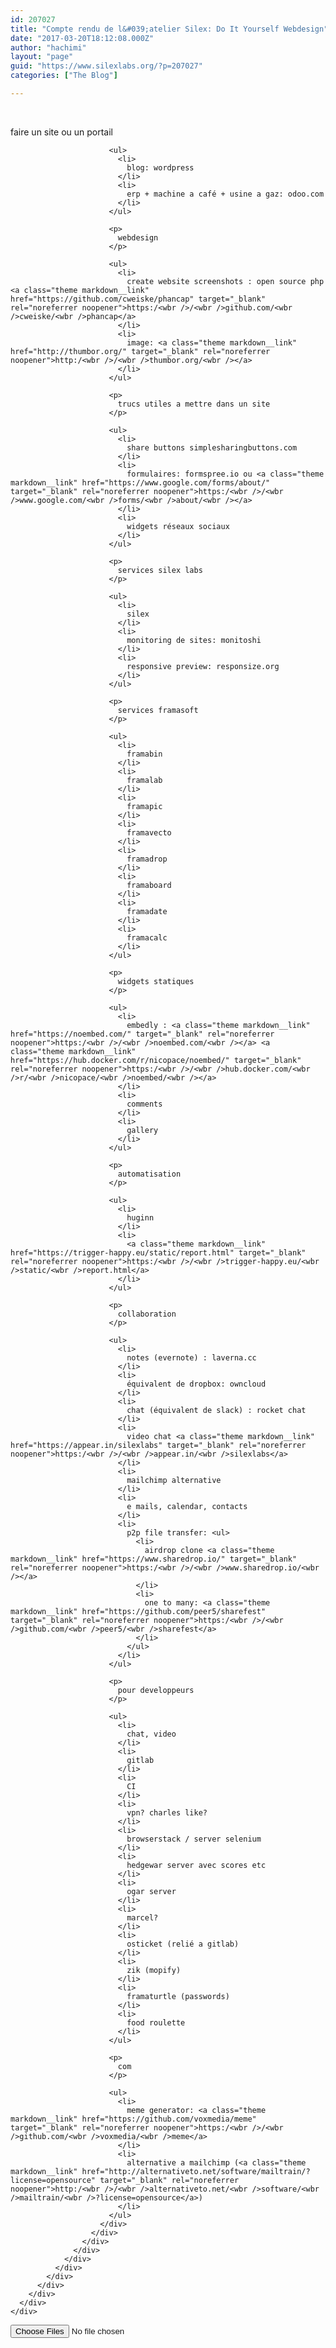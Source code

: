 ```yaml
---
id: 207027
title: "Compte rendu de l&#039;atelier Silex: Do It Yourself Webdesign"
date: "2017-03-20T18:12:08.000Z"
author: "hachimi"
layout: "page"
guid: "https://www.silexlabs.org/?p=207027"
categories: ["The Blog"]

---
```

&nbsp;

<div id="post-list">
  <div class="">
    <div>
      <div class="post-list-holder-by-time">
        <div class="post-list__table">
          <div class="post-list__content">
            <div>
              <div id="post_dk46pcjwmjgs9q9zb13tsezecw" class="post   other--root      ">
                <div class="post__content ">
                  <div>
                    <div>
                      <div class="post__body ">
                        <div id="dk46pcjwmjgs9q9zb13tsezecw_message" class="">
                          faire un site ou un portail</p> 
                          
                          <ul>
                            <li>
                              blog: wordpress
                            </li>
                            <li>
                              erp + machine a café + usine a gaz: odoo.com
                            </li>
                          </ul>
                          
                          <p>
                            webdesign
                          </p>
                          
                          <ul>
                            <li>
                              create website screenshots : open source php <a class="theme markdown__link" href="https://github.com/cweiske/phancap" target="_blank" rel="noreferrer noopener">https:/<wbr />/<wbr />github.com/<wbr />cweiske/<wbr />phancap</a>
                            </li>
                            <li>
                              image: <a class="theme markdown__link" href="http://thumbor.org/" target="_blank" rel="noreferrer noopener">http:/<wbr />/<wbr />thumbor.org/<wbr /></a>
                            </li>
                          </ul>
                          
                          <p>
                            trucs utiles a mettre dans un site
                          </p>
                          
                          <ul>
                            <li>
                              share buttons simplesharingbuttons.com
                            </li>
                            <li>
                              formulaires: formspree.io ou <a class="theme markdown__link" href="https://www.google.com/forms/about/" target="_blank" rel="noreferrer noopener">https:/<wbr />/<wbr />www.google.com/<wbr />forms/<wbr />about/<wbr /></a>
                            </li>
                            <li>
                              widgets réseaux sociaux
                            </li>
                          </ul>
                          
                          <p>
                            services silex labs
                          </p>
                          
                          <ul>
                            <li>
                              silex
                            </li>
                            <li>
                              monitoring de sites: monitoshi
                            </li>
                            <li>
                              responsive preview: responsize.org
                            </li>
                          </ul>
                          
                          <p>
                            services framasoft
                          </p>
                          
                          <ul>
                            <li>
                              framabin
                            </li>
                            <li>
                              framalab
                            </li>
                            <li>
                              framapic
                            </li>
                            <li>
                              framavecto
                            </li>
                            <li>
                              framadrop
                            </li>
                            <li>
                              framaboard
                            </li>
                            <li>
                              framadate
                            </li>
                            <li>
                              framacalc
                            </li>
                          </ul>
                          
                          <p>
                            widgets statiques
                          </p>
                          
                          <ul>
                            <li>
                              embedly : <a class="theme markdown__link" href="https://noembed.com/" target="_blank" rel="noreferrer noopener">https:/<wbr />/<wbr />noembed.com/<wbr /></a> <a class="theme markdown__link" href="https://hub.docker.com/r/nicopace/noembed/" target="_blank" rel="noreferrer noopener">https:/<wbr />/<wbr />hub.docker.com/<wbr />r/<wbr />nicopace/<wbr />noembed/<wbr /></a>
                            </li>
                            <li>
                              comments
                            </li>
                            <li>
                              gallery
                            </li>
                          </ul>
                          
                          <p>
                            automatisation
                          </p>
                          
                          <ul>
                            <li>
                              huginn
                            </li>
                            <li>
                              <a class="theme markdown__link" href="https://trigger-happy.eu/static/report.html" target="_blank" rel="noreferrer noopener">https:/<wbr />/<wbr />trigger-happy.eu/<wbr />static/<wbr />report.html</a>
                            </li>
                          </ul>
                          
                          <p>
                            collaboration
                          </p>
                          
                          <ul>
                            <li>
                              notes (evernote) : laverna.cc
                            </li>
                            <li>
                              équivalent de dropbox: owncloud
                            </li>
                            <li>
                              chat (équivalent de slack) : rocket chat
                            </li>
                            <li>
                              video chat <a class="theme markdown__link" href="https://appear.in/silexlabs" target="_blank" rel="noreferrer noopener">https:/<wbr />/<wbr />appear.in/<wbr />silexlabs</a>
                            </li>
                            <li>
                              mailchimp alternative
                            </li>
                            <li>
                              e mails, calendar, contacts
                            </li>
                            <li>
                              p2p file transfer: <ul>
                                <li>
                                  airdrop clone <a class="theme markdown__link" href="https://www.sharedrop.io/" target="_blank" rel="noreferrer noopener">https:/<wbr />/<wbr />www.sharedrop.io/<wbr /></a>
                                </li>
                                <li>
                                  one to many: <a class="theme markdown__link" href="https://github.com/peer5/sharefest" target="_blank" rel="noreferrer noopener">https:/<wbr />/<wbr />github.com/<wbr />peer5/<wbr />sharefest</a>
                                </li>
                              </ul>
                            </li>
                          </ul>
                          
                          <p>
                            pour developpeurs
                          </p>
                          
                          <ul>
                            <li>
                              chat, video
                            </li>
                            <li>
                              gitlab
                            </li>
                            <li>
                              CI
                            </li>
                            <li>
                              vpn? charles like?
                            </li>
                            <li>
                              browserstack / server selenium
                            </li>
                            <li>
                              hedgewar server avec scores etc
                            </li>
                            <li>
                              ogar server
                            </li>
                            <li>
                              marcel?
                            </li>
                            <li>
                              osticket (relié a gitlab)
                            </li>
                            <li>
                              zik (mopify)
                            </li>
                            <li>
                              framaturtle (passwords)
                            </li>
                            <li>
                              food roulette
                            </li>
                          </ul>
                          
                          <p>
                            com
                          </p>
                          
                          <ul>
                            <li>
                              meme generator: <a class="theme markdown__link" href="https://github.com/voxmedia/meme" target="_blank" rel="noreferrer noopener">https:/<wbr />/<wbr />github.com/<wbr />voxmedia/<wbr />meme</a>
                            </li>
                            <li>
                              alternative a mailchimp (<a class="theme markdown__link" href="http://alternativeto.net/software/mailtrain/?license=opensource" target="_blank" rel="noreferrer noopener">http:/<wbr />/<wbr />alternativeto.net/<wbr />software/<wbr />mailtrain/<wbr />?license=opensource</a>)
                            </li>
                          </ul>
                        </div>
                      </div>
                    </div>
                  </div>
                </div>
              </div>
            </div>
          </div>
        </div>
      </div>
    </div>
  </div>
</div>

<div id="post-create" class="post-create__container">
</div>

<div class="post-create-body">
  <span class="btn btn-file"><input accept="" multiple="multiple" type="file" /></span>
</div>

<div class="post-create-footer">
</div>

























